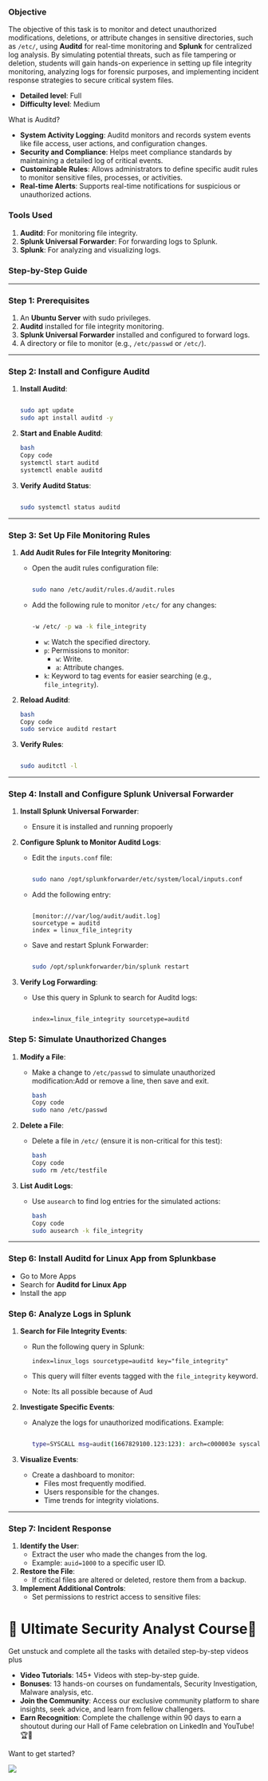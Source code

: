 ### Objective

The objective of this task is to monitor and detect unauthorized modifications, deletions, or attribute changes in sensitive directories, such as `/etc/`, using **Auditd** for real-time monitoring and **Splunk** for centralized log analysis. By simulating potential threats, such as file tampering or deletion, students will gain hands-on experience in setting up file integrity monitoring, analyzing logs for forensic purposes, and implementing incident response strategies to secure critical system files.    
- **Detailed level**: Full
- **Difficulty level**: Medium

What is Auditd?

- **System Activity Logging**: Auditd monitors and records system events like file access, user actions, and configuration changes.
- **Security and Compliance**: Helps meet compliance standards by maintaining a detailed log of critical events.
- **Customizable Rules**: Allows administrators to define specific audit rules to monitor sensitive files, processes, or activities.
- **Real-time Alerts**: Supports real-time notifications for suspicious or unauthorized actions.

### **Tools Used**

1. **Auditd**: For monitoring file integrity.
2. **Splunk Universal Forwarder**: For forwarding logs to Splunk.
3. **Splunk**: For analyzing and visualizing logs.

### **Step-by-Step Guide**

---

### **Step 1: Prerequisites**

1. An **Ubuntu Server** with sudo privileges.
2. **Auditd** installed for file integrity monitoring.
3. **Splunk Universal Forwarder** installed and configured to forward logs.
4. A directory or file to monitor (e.g., `/etc/passwd` or `/etc/`).

---

### **Step 2: Install and Configure Auditd**

1. **Install Auditd**:
    
    ```bash
    
    sudo apt update
    sudo apt install auditd -y
    
    ```
    
2. **Start and Enable Auditd**:
    
    ```bash
    bash
    Copy code
    systemctl start auditd
    systemctl enable auditd
    
    ```
    
3. **Verify Auditd Status**:
    
    ```bash
    
    sudo systemctl status auditd
    
    ```
    

---

### **Step 3: Set Up File Monitoring Rules**

1. **Add Audit Rules for File Integrity Monitoring**:
    - Open the audit rules configuration file:
        
        ```bash
        
        sudo nano /etc/audit/rules.d/audit.rules
        
        ```
        
    - Add the following rule to monitor `/etc/` for any changes:
        
        ```bash
        
        -w /etc/ -p wa -k file_integrity
        
        ```
        
        - `w`: Watch the specified directory.
        - `p`: Permissions to monitor:
            - `w`: Write.
            - `a`: Attribute changes.
        - `k`: Keyword to tag events for easier searching (e.g., `file_integrity`).
2. **Reload Auditd**:
    
    ```bash
    bash
    Copy code
    sudo service auditd restart
    
    ```
    
3. **Verify Rules**:
    
    ```bash
    
    sudo auditctl -l
    
    ```
    

---

### **Step 4: Install and Configure Splunk Universal Forwarder**

1. **Install Splunk Universal Forwarder**:
    - Ensure it is installed and running propoerly
2. **Configure Splunk to Monitor Auditd Logs**:
    - Edit the `inputs.conf` file:
        
        ```bash
        
        sudo nano /opt/splunkforwarder/etc/system/local/inputs.conf
        
        ```
        
    - Add the following entry:
        
        ```
        
        [monitor:///var/log/audit/audit.log]
        sourcetype = auditd
        index = linux_file_integrity
        
        ```
        
    - Save and restart Splunk Forwarder:
        
        ```bash
        
        sudo /opt/splunkforwarder/bin/splunk restart
        
        ```
        
3. **Verify Log Forwarding**:
    - Use this query in Splunk to search for Auditd logs:
        
        ```
        
        index=linux_file_integrity sourcetype=auditd
        
        ```
        

### **Step 5: Simulate Unauthorized Changes**

1. **Modify a File**:
    - Make a change to `/etc/passwd` to simulate unauthorized modification:Add or remove a line, then save and exit.
        
        ```bash
        bash
        Copy code
        sudo nano /etc/passwd
        
        ```
        
2. **Delete a File**:
    - Delete a file in `/etc/` (ensure it is non-critical for this test):
        
        ```bash
        bash
        Copy code
        sudo rm /etc/testfile
        
        ```
        
3. **List Audit Logs**:
    - Use `ausearch` to find log entries for the simulated actions:
        
        ```bash
        bash
        Copy code
        sudo ausearch -k file_integrity
        
        ```
        

---

### **Step 6: Install Auditd for Linux App from Splunkbase**

- Go to More Apps
- Search for **Auditd for Linux App**
- Install the app

### **Step 6: Analyze Logs in Splunk**

1. **Search for File Integrity Events**:
    - Run the following query in Splunk:
        
        ```
        index=linux_logs sourcetype=auditd key="file_integrity"
        ```
        
    - This query will filter events tagged with the `file_integrity` keyword.
    - Note: Its all possible because of Aud
2. **Investigate Specific Events**:
    - Analyze the logs for unauthorized modifications. Example:
        
        ```bash
        
        type=SYSCALL msg=audit(1667829100.123:123): arch=c000003e syscall=2 success=yes exit=0 a0=7ffc12345 a1=80400 a2=1 items=2 ppid=2345 pid=4567 auid=1000 uid=0 gid=0 euid=0
        ```
        
3. **Visualize Events**:
    - Create a dashboard to monitor:
        - Files most frequently modified.
        - Users responsible for the changes.
        - Time trends for integrity violations.

---

### **Step 7: Incident Response**

1. **Identify the User**:
    - Extract the user who made the changes from the log.
    - Example: `auid=1000` to a specific user ID.
2. **Restore the File**:
    - If critical files are altered or deleted, restore them from a backup.
3. **Implement Additional Controls**:
    - Set permissions to restrict access to sensitive files:
  
# 🌟 Ultimate Security Analyst Course🌟

Get unstuck and complete all the tasks with detailed step-by-step videos plus

- **Video Tutorials**: 145+ Videos with step-by-step guide.
- **Bonuses**: 13 hands-on courses on fundamentals, Security Investigation, Malware analysis, etc.
- **Join the Community**: Access our exclusive community platform to share insights, seek advice, and learn from fellow challengers.
- **Earn Recognition**: Complete the challenge within 90 days to earn a shoutout during our Hall of Fame celebration on LinkedIn and YouTube! 🏆📣

Want to get started?

<a href=[https://learn.haxsecurity.com/services/90securitychallenge](https://learn.haxsecurity.com/services/securitychallenge)><img src="https://img.shields.io/badge/-Book%20Your%20Seat-008CBA?&style=for-the-badge&logo=Book&logoColor=white" /></a>
